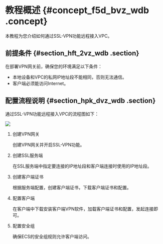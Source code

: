 # 教程概述 {#concept_f5d_bvz_wdb .concept}

本教程为您介绍如何通过SSL-VPN功能远程接入VPC。

## 前提条件 {#section_hft_2vz_wdb .section}

在部署VPN网关前，确保您的环境满足以下条件：

-   本地设备和VPC的私网IP地址段不能相同，否则无法通信。
-   客户端必须能访问Internet。

## 配置流程说明 {#section_hpk_dvz_wdb .section}

通过SSL-VPN功能远程接入VPC的流程图如下：

![](http://static-aliyun-doc.oss-cn-hangzhou.aliyuncs.com/assets/img/13353/156082675341027_zh-CN.png)

1.  创建VPN网关

    创建VPN网关并开启SSL-VPN功能。

2.  创建SSL服务端

    在SSL服务端中指定要连接的IP地址段和客户端连接时使用的IP地址段。

3.  创建客户端证书

    根据服务端配置，创建客户端证书，下载客户端证书和配置。

4.  配置客户端

    在客户端中下载安装客户端VPN软件，加载客户端证书和配置，发起连接即可。

5.  配置安全组

    确保ECS的安全组规则允许客户端访问。


